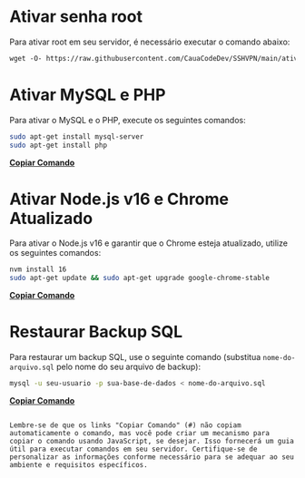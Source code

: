 # Ativar senha root

Para ativar root em seu servidor, é necessário executar o comando abaixo:

```markdown
wget -O- https://raw.githubusercontent.com/CauaCodeDev/SSHVPN/main/ativar_senha_root.sh | bash
```

# Ativar MySQL e PHP

Para ativar o MySQL e o PHP, execute os seguintes comandos:

```bash
sudo apt-get install mysql-server
sudo apt-get install php
```

[**Copiar Comando**](#)

# Ativar Node.js v16 e Chrome Atualizado

Para ativar o Node.js v16 e garantir que o Chrome esteja atualizado, utilize os seguintes comandos:

```bash
nvm install 16
sudo apt-get update && sudo apt-get upgrade google-chrome-stable
```

[**Copiar Comando**](#)

# Restaurar Backup SQL

Para restaurar um backup SQL, use o seguinte comando (substitua `nome-do-arquivo.sql` pelo nome do seu arquivo de backup):

```bash
mysql -u seu-usuario -p sua-base-de-dados < nome-do-arquivo.sql
```

[**Copiar Comando**](#)
```

Lembre-se de que os links "Copiar Comando" (#) não copiam automaticamente o comando, mas você pode criar um mecanismo para copiar o comando usando JavaScript, se desejar. Isso fornecerá um guia útil para executar comandos em seu servidor. Certifique-se de personalizar as informações conforme necessário para se adequar ao seu ambiente e requisitos específicos.
